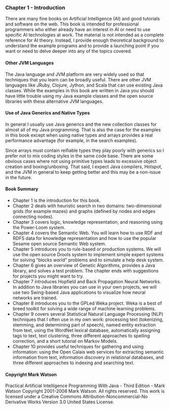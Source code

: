 ### Chapter 1 - Introduction
There are many fine books on Artificial Intelligence (AI) and good tutorials and software on the web. This book is intended for professional programmers who either already have an interest in AI or need to use specific AI technologies at work. The material is not intended as a complete reference for AI theory. Instead, I provide enough theoretical background to understand the example programs and to provide a launching point if you want or need to delve deeper into any of the topics covered.

#### Other JVM Languages
The Java language and JVM platform are very widely used so that techniques that you learn can be broadly useful. There are other JVM languages like JRuby, Clojure, Jython, and Scala that can use existing Java classes. While the examples in this book are written in Java you should have little trouble using my Java example classes and the open source libraries with these alternative JVM languages.

####  Use of Java Generics and Native Types
In general I usually use Java generics and the new collection classes for almost all of my Java programming. That is also the case for the examples in this book except when using native types and arrays provides a real performance advantage (for example, in the search examples).

Since arrays must contain reifiable types they play poorly with generics so I prefer not to mix coding styles in the same code base. There are some obvious cases where not using primitive types leads to excessive object creation and boxing/unboxing. That said, I expect Java compilers, Hotspot, and the JVM in general to keep getting better and this may be a non-issue in the future.

#### Book Summary
- Chapter 1 is the introduction for this book.
- Chapter 2 deals with heuristic search in two domains: two-dimensional grids (for example mazes) and graphs (defined by nodes and edges connecting nodes).
- Chapter 3 covers logic, knowledge representation, and reasoning using the Power-Loom system.
- Chapter 4 covers the Semantic Web. You will learn how to use RDF and RDFS data for knowledge representation and how to use the popular Sesame open source Semantic Web system.
- Chapter 5 introduces you to rule-based or production systems. We will use the open source Drools system to implement simple expert systems for solving “blocks world” problems and to simulate a help desk system.
- Chapter 6 gives an overview of Genetic Algorithms, provides a Java library, and solves a test problem. The chapter ends with suggestions for projects you might want to try.
- Chapter 7 introduces Hopfield and Back Propagation Neural Networks. In addition to Java libraries you can use in your own projects, we will use two Swing-based Java applications to visualize how neural networks are trained.
- Chapter 8 introduces you to the GPLed Weka project. Weka is a best of breed toolkit for solving a wide range of machine learning problems. 
- Chapter 9 covers several Statistical Natural Language Processing (NLP) techniques that I often use in my own work: processing text (tokenizing, stemming, and determining part of speech), named entity extraction from text, using the WordNet lexical database, automatically assigning tags to text, text clustering, three different approaches to spelling correction, and a short tutorial on Markov Models.
- Chapter 10 provides useful techniques for gathering and using information: using the Open Calais web services for extracting semantic information from text, information discovery in relational databases, and three different approaches to indexing and searching text.

#### Copyright Mark Watson
Practical Artificial Intelligence Programming With Java - Third Edition - Mark Watson Copyright 2001-2008 Mark Watson. All rights reserved. This work is licensed under a Creative Commons Attribution-Noncommercial-No Derivative Works Version 3.0 United States License.